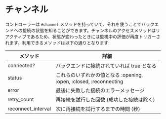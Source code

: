 # チャンネル

コントローラーは `#channel` メソッドを持っていて、それを使うことでバックエンドへの接続の状態を知ることができます。チャンネルのアクセスメソッドはリアクティブであるため、状態が変わったときには監視中の評価が再度トリガーされます。利用できるメソッドは以下の通りとなります:

| メソッド    | 詳細                                                      |
|-------------|-----------------------------------------------------------|
| connected?| バックエンドに接続されていれば true となる                    |
| status      | これらのいずれかの値となる :opening, :open, :closed, :reconnecting  |
| error       | 最後に失敗した接続のエラーメッセージ         |
| retry_count | 再接続を試行した回数 (成功した接続は除く)|
| reconnect_interval | 次に再接続を試行するまでの時間 (秒) |
